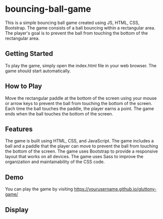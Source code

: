 # bouncing-ball-game
This is a simple bouncing ball game created using JS, HTML, CSS, Bootstrap. The game consists of a ball bouncing within a rectangular area. The player's goal is to prevent the ball from touching the bottom of the rectangular area.

## Getting Started
To play the game, simply open the index.html file in your web browser. The game should start automatically.

## How to Play
Move the rectangular paddle at the bottom of the screen using your mouse or arrow keys to prevent the ball from touching the bottom of the screen. Each time the ball touches the paddle, the player earns a point. The game ends when the ball touches the bottom of the screen.

## Features
The game is built using HTML, CSS, and JavaScript.
The game includes a ball and a paddle that the player can move to prevent the ball from touching the bottom of the screen.
The game uses Bootstrap to provide a responsive layout that works on all devices.
The game uses Sass to improve the organization and maintainability of the CSS code.

## Demo
You can play the game by visiting https://yourusername.github.io/gluttony-game/

## Display

